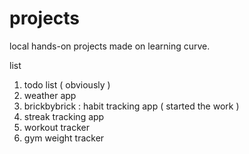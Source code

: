 # projects
local hands-on projects made on learning curve.

list 

1. todo list ( obviously )
2. weather app
3. brickbybrick : habit tracking app ( started the work )
4. streak tracking app
5. workout tracker
6. gym weight tracker
